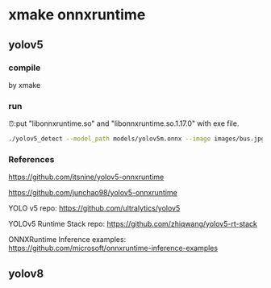 # xmake onnxruntime  

## yolov5

### compile 

by xmake

### run

⏰:put "libonnxruntime.so" and "libonnxruntime.so.1.17.0" with exe file.

```sh
./yolov5_detect --model_path models/yolov5m.onnx --image images/bus.jpg --class_names models/coco.names --gpu
```

### References

https://github.com/itsnine/yolov5-onnxruntime

https://github.com/junchao98/yolov5-onnxruntime

YOLO v5 repo: https://github.com/ultralytics/yolov5

YOLOv5 Runtime Stack repo: https://github.com/zhiqwang/yolov5-rt-stack

ONNXRuntime Inference examples: https://github.com/microsoft/onnxruntime-inference-examples

## yolov8

